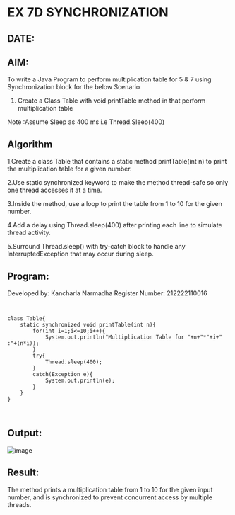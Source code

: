 
# EX 7D SYNCHRONIZATION
## DATE:
## AIM:
To write a Java Program to perform multiplication table  for 5 & 7 using Synchronization block for the below Scenario

1. Create a Class Table with void printTable method in that perform multiplication table

Note :Assume Sleep as 400 ms  i.e Thread.Sleep(400)









## Algorithm


1.Create a class Table that contains a static method printTable(int n) to print the multiplication table for a given number.

2.Use static synchronized keyword to make the method thread-safe so only one thread accesses it at a time.

3.Inside the method, use a loop to print the table from 1 to 10 for the given number.

4.Add a delay using Thread.sleep(400) after printing each line to simulate thread activity.

5.Surround Thread.sleep() with try-catch block to handle any InterruptedException that may occur during sleep.




## Program:

Developed by: Kancharla Narmadha
Register Number: 212222110016
```


class Table{
    static synchronized void printTable(int n){
        for(int i=1;i<=10;i++){
            System.out.println("Multiplication Table for "+n+"*"+i+" :"+(n*i));
        }
        try{
            Thread.sleep(400);
        }
        catch(Exception e){
            System.out.println(e);
        }
    }
}

    
```

## Output:
![image](https://github.com/user-attachments/assets/4fdd7b53-3bab-4253-a800-047af8af9b1a)


## Result:
The method prints a multiplication table from 1 to 10 for the given input number, and is synchronized to prevent concurrent access by multiple threads.









